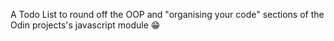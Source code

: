 A Todo List to round off the OOP and "organising your code" sections of the Odin projects's javascript module 😁
